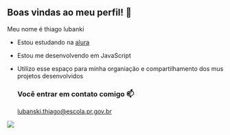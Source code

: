 ## Boas vindas ao meu perfil! 💙

Meu nome é thiago lubanki

- Estou estudando na [alura](https://www.alura.com.br)
- Estou me desenvolvendo em JavaScript
- Utilizo esse espaço para minha organiação e compartilhamento dos mus projetos desenvolvidos


  ### Você entrar em contato comigo 📫

  lubanski.thiago@escola.pr.gov.br

  
![](https://media1.tenor.com/m/BY-4cJ3NSrcAAAAd/sus-suspicious.gif)
